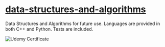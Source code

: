 # [data-structures-and-algorithms](https://www.udemy.com/course/data-structures-algorithms-cpp/learn/lecture/30637548#overview)
Data Structures and Algorithms for future use. Languages are provided in both C++ and Python. Tests are included.

![Udemy Certificate](https://udemy-certificate.s3.amazonaws.com/image/UC-cc17bd69-8594-4323-a906-a781929cff8f.jpg)
